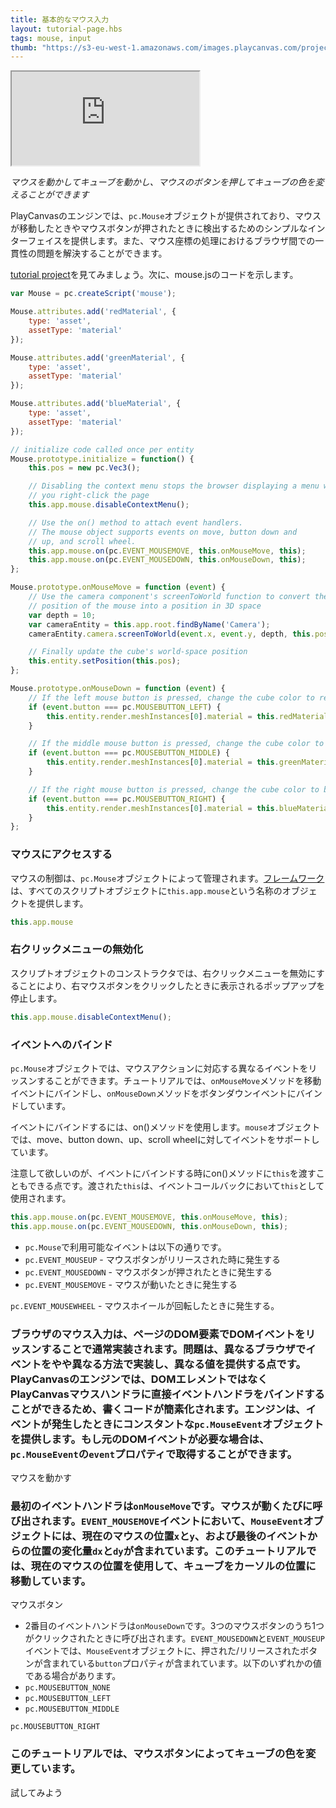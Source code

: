 ```yaml
---
title: 基本的なマウス入力
layout: tutorial-page.hbs
tags: mouse, input
thumb: "https://s3-eu-west-1.amazonaws.com/images.playcanvas.com/projects/12/405819/2DF062-image-75.jpg"
---
```


<iframe loading="lazy" src="https://playcanv.as/p/MHIdZgaj/?overlay=false" title="Basic Mouse Input"></iframe>

*マウスを動かしてキューブを動かし、マウスのボタンを押してキューブの色を変えることができます*

PlayCanvasのエンジンでは、`pc.Mouse`オブジェクトが提供されており、マウスが移動したときやマウスボタンが押されたときに検出するためのシンプルなインターフェイスを提供します。また、マウス座標の処理におけるブラウザ間での一貫性の問題を解決することができます。

[tutorial project][1]を見てみましょう。次に、mouse.jsのコードを示します。

```javascript
var Mouse = pc.createScript('mouse');

Mouse.attributes.add('redMaterial', {
    type: 'asset',
    assetType: 'material'
});

Mouse.attributes.add('greenMaterial', {
    type: 'asset',
    assetType: 'material'
});

Mouse.attributes.add('blueMaterial', {
    type: 'asset',
    assetType: 'material'
});

// initialize code called once per entity
Mouse.prototype.initialize = function() {
    this.pos = new pc.Vec3();

    // Disabling the context menu stops the browser displaying a menu when
    // you right-click the page
    this.app.mouse.disableContextMenu();

    // Use the on() method to attach event handlers.
    // The mouse object supports events on move, button down and
    // up, and scroll wheel.
    this.app.mouse.on(pc.EVENT_MOUSEMOVE, this.onMouseMove, this);
    this.app.mouse.on(pc.EVENT_MOUSEDOWN, this.onMouseDown, this);
};

Mouse.prototype.onMouseMove = function (event) {
    // Use the camera component's screenToWorld function to convert the
    // position of the mouse into a position in 3D space
    var depth = 10;
    var cameraEntity = this.app.root.findByName('Camera');
    cameraEntity.camera.screenToWorld(event.x, event.y, depth, this.pos);

    // Finally update the cube's world-space position
    this.entity.setPosition(this.pos);
};

Mouse.prototype.onMouseDown = function (event) {
    // If the left mouse button is pressed, change the cube color to red
    if (event.button === pc.MOUSEBUTTON_LEFT) {
        this.entity.render.meshInstances[0].material = this.redMaterial.resource;
    }

    // If the middle mouse button is pressed, change the cube color to green
    if (event.button === pc.MOUSEBUTTON_MIDDLE) {
        this.entity.render.meshInstances[0].material = this.greenMaterial.resource;
    }

    // If the right mouse button is pressed, change the cube color to blue
    if (event.button === pc.MOUSEBUTTON_RIGHT) {
        this.entity.render.meshInstances[0].material = this.blueMaterial.resource;
    }
};
```

### マウスにアクセスする

マウスの制御は、`pc.Mouse`オブジェクトによって管理されます。[フレームワーク][2]は、すべてのスクリプトオブジェクトに`this.app.mouse`という名称のオブジェクトを提供します。

```javascript
this.app.mouse
```

### 右クリックメニューの無効化

スクリプトオブジェクトのコンストラクタでは、右クリックメニューを無効にすることにより、右マウスボタンをクリックしたときに表示されるポップアップを停止します。

```javascript
this.app.mouse.disableContextMenu();
```

### イベントへのバインド

`pc.Mouse`オブジェクトでは、マウスアクションに対応する異なるイベントをリッスンすることができます。チュートリアルでは、`onMouseMove`メソッドを移動イベントにバインドし、`onMouseDown`メソッドをボタンダウンイベントにバインドしています。

イベントにバインドするには、on()メソッドを使用します。`mouse`オブジェクトでは、move、button down、up、scroll wheelに対してイベントをサポートしています。

注意して欲しいのが、イベントにバインドする時にon()メソッドに`this`を渡すこともできる点です。渡された`this`は、イベントコールバックにおいて`this`として使用されます。

```javascript
this.app.mouse.on(pc.EVENT_MOUSEMOVE, this.onMouseMove, this);
this.app.mouse.on(pc.EVENT_MOUSEDOWN, this.onMouseDown, this);
```

* `pc.Mouse`で利用可能なイベントは以下の通りです。
* `pc.EVENT_MOUSEUP` - マウスボタンがリリースされた時に発生する
* `pc.EVENT_MOUSEDOWN` - マウスボタンが押されたときに発生する
* `pc.EVENT_MOUSEMOVE` - マウスが動いたときに発生する

`pc.EVENT_MOUSEWHEEL` - マウスホイールが回転したときに発生する。

### ブラウザのマウス入力は、ページのDOM要素でDOMイベントをリッスンすることで通常実装されます。問題は、異なるブラウザでイベントをやや異なる方法で実装し、異なる値を提供する点です。PlayCanvasのエンジンでは、DOMエレメントではなくPlayCanvasマウスハンドラに直接イベントハンドラをバインドすることができるため、書くコードが簡素化されます。エンジンは、イベントが発生したときにコンスタントな`pc.MouseEvent`オブジェクトを提供します。もし元のDOMイベントが必要な場合は、`pc.MouseEvent`の`event`プロパティで取得することができます。

マウスを動かす

### 最初のイベントハンドラは`onMouseMove`です。マウスが動くたびに呼び出されます。`EVENT_MOUSEMOVE`イベントにおいて、`MouseEvent`オブジェクトには、現在のマウスの位置`x`と`y`、および最後のイベントからの位置の変化量`dx`と`dy`が含まれています。このチュートリアルでは、現在のマウスの位置を使用して、キューブをカーソルの位置に移動しています。

マウスボタン

* 2番目のイベントハンドラは`onMouseDown`です。3つのマウスボタンのうち1つがクリックされたときに呼び出されます。`EVENT_MOUSEDOWN`と`EVENT_MOUSEUP`イベントでは、`MouseEvent`オブジェクトに、押された/リリースされたボタンが含まれている`button`プロパティが含まれています。以下のいずれかの値である場合があります。
* `pc.MOUSEBUTTON_NONE`
* `pc.MOUSEBUTTON_LEFT`
* `pc.MOUSEBUTTON_MIDDLE`

`pc.MOUSEBUTTON_RIGHT`

### このチュートリアルでは、マウスボタンによってキューブの色を変更しています。

試してみよう

[1]: https://playcanvas.com/project/405819/overview/tutorial-basic-mouse-input
[2]: /user-manual/glossary#framework
[3]: /user-manual/glossary#app
[4]: /user-manual/glossary#dom
[5]: https://playcanv.as/p/MHIdZgaj/

